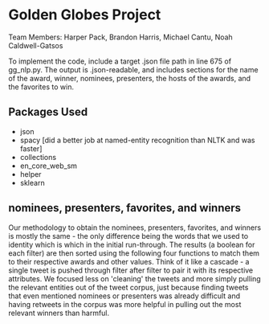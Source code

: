 # Golden Globes Project
Team Members: Harper Pack, Brandon Harris, Michael Cantu, Noah Caldwell-Gatsos

To implement the code, include a target .json file path in line 675 of gg_nlp.py. The output is .json-readable, and includes sections for the name of the award, winner, nominees, presenters, the hosts of the awards, and the favorites to win. 

## Packages Used
* json
* spacy [did a better job at named-entity recognition than NLTK and was faster] 
* collections
* en_core_web_sm
* helper
* sklearn

## nominees, presenters, favorites, and winners
  Our methodology to obtain the nominees, presenters, favorites, and winners is mostly the same - the only difference being the words that we used to identity which is which in the initial run-through. The results (a boolean for each filter) are then sorted using the following four functions to match them to their respective awards and other values. Think of it like a cascade - a single tweet is pushed through filter after filter to pair it with its respective attributes. 
  We focused less on 'cleaning' the tweets and more simply pulling the relevant entities out of the tweet corpus, just because finding tweets that even mentioned nominees or presenters was already difficult and having retweets in the corpus was more helpful in pulling out the most relevant winners than harmful. 
  

  

